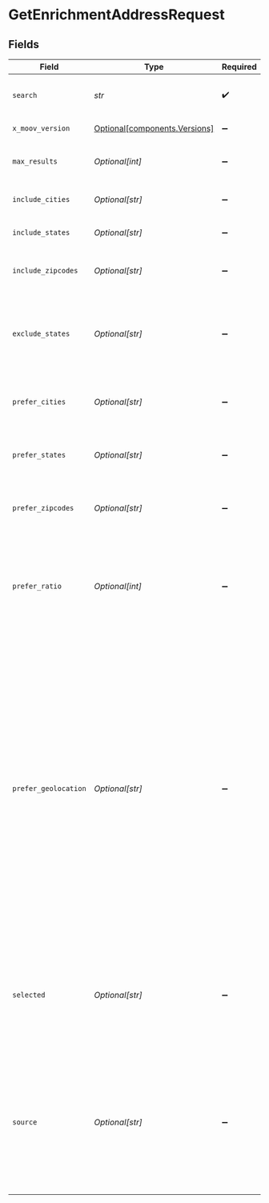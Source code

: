 # GetEnrichmentAddressRequest


## Fields

| Field                                                                                                                                                                                                                                                                                                                                            | Type                                                                                                                                                                                                                                                                                                                                             | Required                                                                                                                                                                                                                                                                                                                                         | Description                                                                                                                                                                                                                                                                                                                                      |
| ------------------------------------------------------------------------------------------------------------------------------------------------------------------------------------------------------------------------------------------------------------------------------------------------------------------------------------------------ | ------------------------------------------------------------------------------------------------------------------------------------------------------------------------------------------------------------------------------------------------------------------------------------------------------------------------------------------------ | ------------------------------------------------------------------------------------------------------------------------------------------------------------------------------------------------------------------------------------------------------------------------------------------------------------------------------------------------ | ------------------------------------------------------------------------------------------------------------------------------------------------------------------------------------------------------------------------------------------------------------------------------------------------------------------------------------------------ |
| `search`                                                                                                                                                                                                                                                                                                                                         | *str*                                                                                                                                                                                                                                                                                                                                            | :heavy_check_mark:                                                                                                                                                                                                                                                                                                                               | Partial or complete address to search.                                                                                                                                                                                                                                                                                                           |
| `x_moov_version`                                                                                                                                                                                                                                                                                                                                 | [Optional[components.Versions]](../../models/components/versions.md)                                                                                                                                                                                                                                                                             | :heavy_minus_sign:                                                                                                                                                                                                                                                                                                                               | Specify an API version.                                                                                                                                                                                                                                                                                                                          |
| `max_results`                                                                                                                                                                                                                                                                                                                                    | *Optional[int]*                                                                                                                                                                                                                                                                                                                                  | :heavy_minus_sign:                                                                                                                                                                                                                                                                                                                               | Maximum number of results to return.                                                                                                                                                                                                                                                                                                             |
| `include_cities`                                                                                                                                                                                                                                                                                                                                 | *Optional[str]*                                                                                                                                                                                                                                                                                                                                  | :heavy_minus_sign:                                                                                                                                                                                                                                                                                                                               | Limits results to a list of given cities.                                                                                                                                                                                                                                                                                                        |
| `include_states`                                                                                                                                                                                                                                                                                                                                 | *Optional[str]*                                                                                                                                                                                                                                                                                                                                  | :heavy_minus_sign:                                                                                                                                                                                                                                                                                                                               | Limits results to a list of given states.                                                                                                                                                                                                                                                                                                        |
| `include_zipcodes`                                                                                                                                                                                                                                                                                                                               | *Optional[str]*                                                                                                                                                                                                                                                                                                                                  | :heavy_minus_sign:                                                                                                                                                                                                                                                                                                                               | Limits results to a list of given zipcodes.                                                                                                                                                                                                                                                                                                      |
| `exclude_states`                                                                                                                                                                                                                                                                                                                                 | *Optional[str]*                                                                                                                                                                                                                                                                                                                                  | :heavy_minus_sign:                                                                                                                                                                                                                                                                                                                               | Exclude list of states from results. No `include` pararmeters may be used with this parameter.                                                                                                                                                                                                                                                   |
| `prefer_cities`                                                                                                                                                                                                                                                                                                                                  | *Optional[str]*                                                                                                                                                                                                                                                                                                                                  | :heavy_minus_sign:                                                                                                                                                                                                                                                                                                                               | Display results with the listed cities at the top.                                                                                                                                                                                                                                                                                               |
| `prefer_states`                                                                                                                                                                                                                                                                                                                                  | *Optional[str]*                                                                                                                                                                                                                                                                                                                                  | :heavy_minus_sign:                                                                                                                                                                                                                                                                                                                               | Display results with the listed states at the top.                                                                                                                                                                                                                                                                                               |
| `prefer_zipcodes`                                                                                                                                                                                                                                                                                                                                | *Optional[str]*                                                                                                                                                                                                                                                                                                                                  | :heavy_minus_sign:                                                                                                                                                                                                                                                                                                                               | Display results with the listed zipcodes at the top.                                                                                                                                                                                                                                                                                             |
| `prefer_ratio`                                                                                                                                                                                                                                                                                                                                   | *Optional[int]*                                                                                                                                                                                                                                                                                                                                  | :heavy_minus_sign:                                                                                                                                                                                                                                                                                                                               | Specifies the percentage of address suggestions that should be preferred and will appear at the top of the results.                                                                                                                                                                                                                              |
| `prefer_geolocation`                                                                                                                                                                                                                                                                                                                             | *Optional[str]*                                                                                                                                                                                                                                                                                                                                  | :heavy_minus_sign:                                                                                                                                                                                                                                                                                                                               |   If omitted or set to `city`, it uses the sender’s IP address to determine location, then automatically adds the city and state <br/>  to the preferCities value. This parameter takes precedence over other `include` or `exclude` parameters meaning that if it is <br/>  not set to `none`, you may see addresses from areas you do not wish to see. |
| `selected`                                                                                                                                                                                                                                                                                                                                       | *Optional[str]*                                                                                                                                                                                                                                                                                                                                  | :heavy_minus_sign:                                                                                                                                                                                                                                                                                                                               | Useful for narrowing results with `addressLine2` suggestions such as `Apt` (denotes an apartment building with multiple residences).                                                                                                                                                                                                             |
| `source`                                                                                                                                                                                                                                                                                                                                         | *Optional[str]*                                                                                                                                                                                                                                                                                                                                  | :heavy_minus_sign:                                                                                                                                                                                                                                                                                                                               | Include results from alternate data sources. Allowed values are `all` (non-postal addresses), or `postal` (postal addresses only).                                                                                                                                                                                                               |